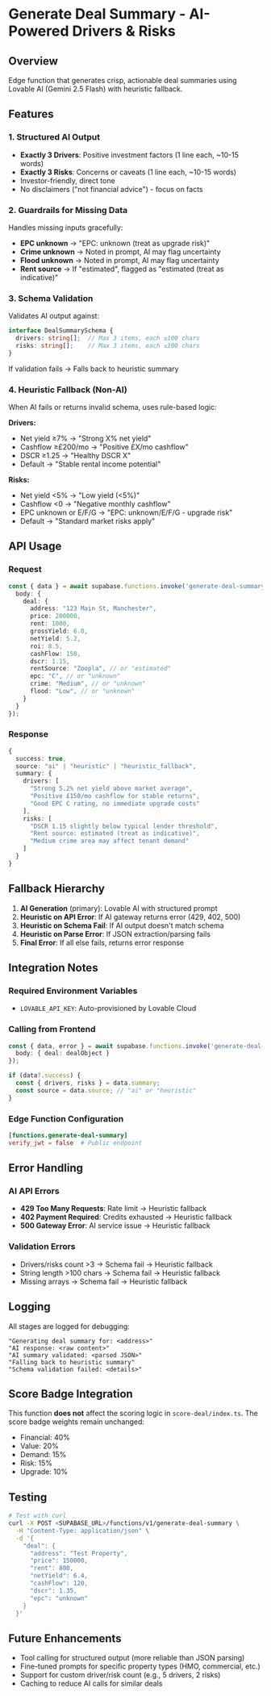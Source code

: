 # Generate Deal Summary - AI-Powered Drivers & Risks

## Overview
Edge function that generates crisp, actionable deal summaries using Lovable AI (Gemini 2.5 Flash) with heuristic fallback.

## Features

### 1. Structured AI Output
- **Exactly 3 Drivers**: Positive investment factors (1 line each, ~10-15 words)
- **Exactly 3 Risks**: Concerns or caveats (1 line each, ~10-15 words)
- Investor-friendly, direct tone
- No disclaimers ("not financial advice") - focus on facts

### 2. Guardrails for Missing Data
Handles missing inputs gracefully:
- **EPC unknown** → "EPC: unknown (treat as upgrade risk)"
- **Crime unknown** → Noted in prompt, AI may flag uncertainty
- **Flood unknown** → Noted in prompt, AI may flag uncertainty
- **Rent source** → If "estimated", flagged as "estimated (treat as indicative)"

### 3. Schema Validation
Validates AI output against:
```typescript
interface DealSummarySchema {
  drivers: string[];  // Max 3 items, each ≤100 chars
  risks: string[];    // Max 3 items, each ≤100 chars
}
```

If validation fails → Falls back to heuristic summary

### 4. Heuristic Fallback (Non-AI)
When AI fails or returns invalid schema, uses rule-based logic:

**Drivers:**
- Net yield ≥7% → "Strong X% net yield"
- Cashflow ≥£200/mo → "Positive £X/mo cashflow"
- DSCR ≥1.25 → "Healthy DSCR X"
- Default → "Stable rental income potential"

**Risks:**
- Net yield <5% → "Low yield (<5%)"
- Cashflow <0 → "Negative monthly cashflow"
- EPC unknown or E/F/G → "EPC: unknown/E/F/G - upgrade risk"
- Default → "Standard market risks apply"

## API Usage

### Request
```typescript
const { data } = await supabase.functions.invoke('generate-deal-summary', {
  body: {
    deal: {
      address: "123 Main St, Manchester",
      price: 200000,
      rent: 1000,
      grossYield: 6.0,
      netYield: 5.2,
      roi: 8.5,
      cashFlow: 150,
      dscr: 1.15,
      rentSource: "Zoopla", // or "estimated"
      epc: "C", // or "unknown"
      crime: "Medium", // or "unknown"
      flood: "Low", // or "unknown"
    }
  }
});
```

### Response
```typescript
{
  success: true,
  source: "ai" | "heuristic" | "heuristic_fallback",
  summary: {
    drivers: [
      "Strong 5.2% net yield above market average",
      "Positive £150/mo cashflow for stable returns",
      "Good EPC C rating, no immediate upgrade costs"
    ],
    risks: [
      "DSCR 1.15 slightly below typical lender threshold",
      "Rent source: estimated (treat as indicative)",
      "Medium crime area may affect tenant demand"
    ]
  }
}
```

## Fallback Hierarchy
1. **AI Generation** (primary): Lovable AI with structured prompt
2. **Heuristic on API Error**: If AI gateway returns error (429, 402, 500)
3. **Heuristic on Schema Fail**: If AI output doesn't match schema
4. **Heuristic on Parse Error**: If JSON extraction/parsing fails
5. **Final Error**: If all else fails, returns error response

## Integration Notes

### Required Environment Variables
- `LOVABLE_API_KEY`: Auto-provisioned by Lovable Cloud

### Calling from Frontend
```typescript
const { data, error } = await supabase.functions.invoke('generate-deal-summary', {
  body: { deal: dealObject }
});

if (data?.success) {
  const { drivers, risks } = data.summary;
  const source = data.source; // "ai" or "heuristic"
}
```

### Edge Function Configuration
```toml
[functions.generate-deal-summary]
verify_jwt = false  # Public endpoint
```

## Error Handling

### AI API Errors
- **429 Too Many Requests**: Rate limit → Heuristic fallback
- **402 Payment Required**: Credits exhausted → Heuristic fallback
- **500 Gateway Error**: AI service issue → Heuristic fallback

### Validation Errors
- Drivers/risks count >3 → Schema fail → Heuristic fallback
- String length >100 chars → Schema fail → Heuristic fallback
- Missing arrays → Schema fail → Heuristic fallback

## Logging
All stages are logged for debugging:
```
"Generating deal summary for: <address>"
"AI response: <raw content>"
"AI summary validated: <parsed JSON>"
"Falling back to heuristic summary"
"Schema validation failed: <details>"
```

## Score Badge Integration
This function **does not** affect the scoring logic in `score-deal/index.ts`. The score badge weights remain unchanged:
- Financial: 40%
- Value: 20%
- Demand: 15%
- Risk: 15%
- Upgrade: 10%

## Testing
```bash
# Test with curl
curl -X POST <SUPABASE_URL>/functions/v1/generate-deal-summary \
  -H "Content-Type: application/json" \
  -d '{
    "deal": {
      "address": "Test Property",
      "price": 150000,
      "rent": 800,
      "netYield": 6.4,
      "cashFlow": 120,
      "dscr": 1.35,
      "epc": "unknown"
    }
  }'
```

## Future Enhancements
- Tool calling for structured output (more reliable than JSON parsing)
- Fine-tuned prompts for specific property types (HMO, commercial, etc.)
- Support for custom driver/risk count (e.g., 5 drivers, 2 risks)
- Caching to reduce AI calls for similar deals
